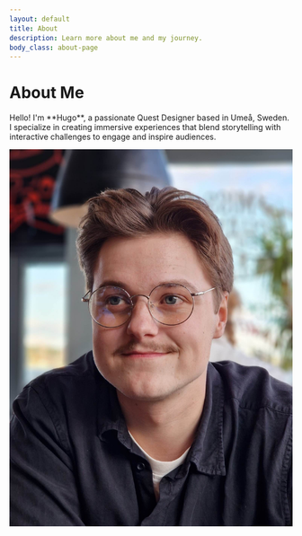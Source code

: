 ```yaml
---
layout: default
title: About
description: Learn more about me and my journey.
body_class: about-page
---
```


# About Me

<div class="about-container">
  <div class="about-text">
    <p>Hello! I'm **Hugo**, a passionate Quest Designer based in Umeå, Sweden. I specialize in creating immersive experiences that blend storytelling with interactive challenges to engage and inspire audiences.</p>
  </div>
  <div class="about-image">
    <img src="/assets/images/placeholder-portrait.jpg" alt="Hugo's Portrait">
  </div>
</div>

